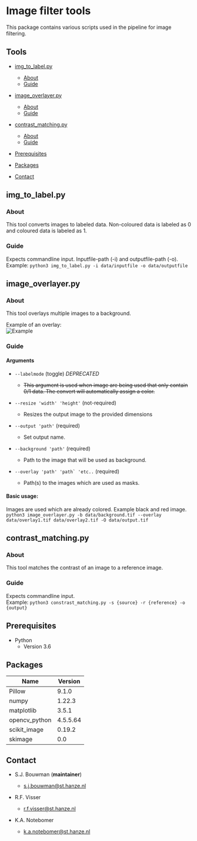 # Image filter tools #
This package contains various scripts used in the pipeline for image filtering.

## Tools

- [img_to_label.py](#image_to_label)
    * [About](#About)
    * [Guide](#Guide)
  
- [image_overlayer.py](#image_overlayer.py)
    * [About](#Prerequisites)
    * [Guide](#Packages)

- [contrast_matching.py](#contrast_matching.py)
    * [About](#About)
    * [Guide](#Guide)

- [Prerequisites](###Prerequisites)
- [Packages](###Packages)
- [Contact](#contact)

## img_to_label.py  
### About 
This tool converts images to labeled data. 
Non-coloured data is labeled as 0 and coloured data is labeled as 1.

### Guide
Expects commandline input. Inputfile-path (-i) and outputfile-path (-o).  
Example: ```python3 img_to_label.py -i data/inputfile -o data/outputfile```

## image_overlayer.py
### About 
This tool overlays multiple images to a background.

Example of an overlay:   
![Example](https://github.com/devalk96/Project-Ra/blob/main/scripts/image_filters/docs/images/example.tif)



### Guide
#### Arguments 
* ```--labelmode``` (toggle) *DEPRECATED*
  * ~~This argument is used when image are being used that only contain 0/1 data. 
   The convert will automatically assign a color.~~

* ```--resize 'width' 'height'``` (not-required)
  * Resizes the output image to the provided dimensions

* ```--output 'path'``` (required)
  * Set output name. 

* ```--background 'path'``` (required)
  * Path to the image that will be used as background.

* ```--overlay 'path' 'path` 'etc..``` (required)
  * Path(s) to the images which are used as masks.

#### Basic usage: 
Images are used which are already colored. Example black and red image.
```python3 image_overlayer.py -b data/background.tif --overlay data/overlay1.tif data/overlay2.tif -O data/output.tif```


## contrast_matching.py  
### About 
This tool matches the contrast of an image to a reference image.

### Guide  
Expects commandline input.  
Example: ```python3 constrast_matching.py -s {source} -r {reference} -o {output}```

## Prerequisites
* Python 
  * Version 3.6

## Packages
| Name          | Version  |   
|---------------|----------|
| Pillow        | 9.1.0    |
| numpy         | 1.22.3   |
| matplotlib    | 3.5.1    |
| opencv_python | 4.5.5.64 |
| scikit_image  | 0.19.2   |
| skimage       | 0.0      |



## Contact
* S.J. Bouwman (**maintainer**)
  * s.j.bouwman@st.hanze.nl 

* R.F. Visser
  * r.f.visser@st.hanze.nl 

* K.A. Notebomer
  * k.a.notebomer@st.hanze.nl